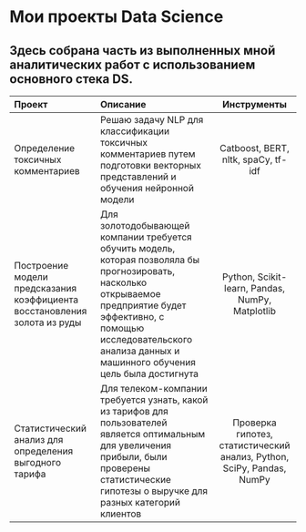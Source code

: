 # Мои проекты Data Science

## Здесь собрана часть из выполненных мной аналитических работ с использованием основного стека DS.

| Проект | Описание | Инструменты |
| :-------------------- | :--------------------- |:---------------------------:|
| Определение токсичных комментариев | Решаю задачу NLP для классификации токсичных комментариев путем подготовки векторных представлений и обучения нейронной модели  | Catboost, BERT, nltk, spaCy, tf-idf |
| Построение модели предсказания коэффициента восстановления золота из руды| Для золотодобывающей компании требуется обучить модель, которая позволяла бы прогнозировать, насколько открываемое предприятие будет эффективно, с помощью исследовательского анализа данных и машинного обучения цель была достигнута  | Python, Scikit-learn, Pandas, NumPy, Matplotlib|
| Статистический анализ для определения выгодного тарифа | Для телеком-компании требуется узнать, какой из тарифов для пользователей является оптимальным для увеличения прибыли, были проверены статистические гипотезы о выручке для разных категорий клиентов | Проверка гипотез, статистический анализ, Python, SciPy, Pandas, NumPy |



